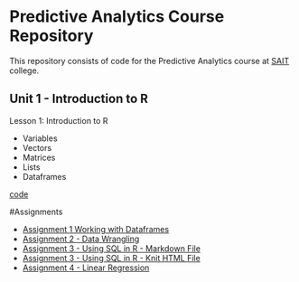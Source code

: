 # Predictive Analytics Course Repository
This repository consists of code for the Predictive Analytics course at [SAIT](https://www.sait.ca/) college.

## Unit 1 - Introduction to R

Lesson 1: Introduction to R 
- Variables
- Vectors
- Matrices
- Lists
- Dataframes
  
[code](https://github.com/davidj9/predictive-analytics-course/blob/main/class1-introduction-to-R.R)

#Assignments
- [Assignment 1 Working with Dataframes](https://github.com/davidj9/predictive-analytics-course/blob/main/assignment1.R)
- [Assignment 2 - Data Wrangling](https://github.com/davidj9/predictive-analytics-course/blob/main/231020_assignment2_final.R)
- [Assignment 3 - Using SQL in R - Markdown File](https://github.com/davidj9/predictive-analytics-course/blob/main/Assignment3.Rmd)
- [Assignment 3 - Using SQL in R - Knit HTML File](https://github.com/davidj9/predictive-analytics-course/blob/main/Assignment3.html)
- [Assignment 4 - Linear Regression](https://github.com/davidj9/predictive-analytics-course/blob/main/Assignment4.html)
